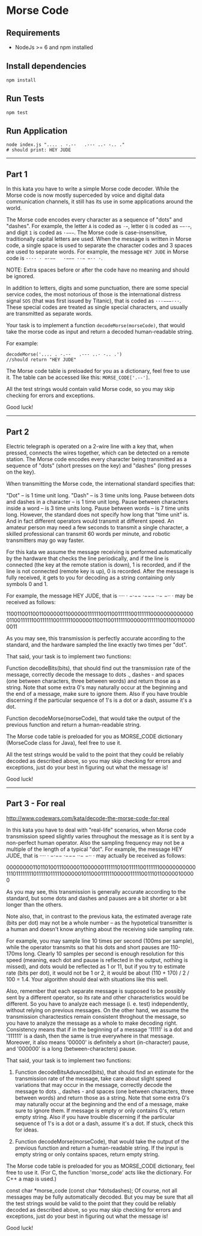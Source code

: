 # Morse Code


## Requirements
- NodeJs >= 6 and npm installed

## Install dependencies

```
npm install
```

## Run Tests

```
npm test
```

## Run Application

```
node index.js ".... . -.--   .--- ..- -.. ."
# should print: HEY JUDE
```

---

## Part 1
In this kata you have to write a simple Morse code decoder. While the Morse code is now mostly superceded by voice and digital data communication channels, it still has its use in some applications around the world.

The Morse code encodes every character as a sequence of "dots" and "dashes". For example, the letter `A` is coded as `·−`, letter `Q` is coded as `−−·−`, and digit `1` is coded as `·−−−`. The Morse code is case-insensitive, traditionally capital letters are used. When the message is written in Morse code, a single space is used to separate the character codes and 3 spaces are used to separate words. For example, the message `HEY JUDE` in Morse code is `···· · −·−−   ·−−− ··− −·· ·`.

NOTE: Extra spaces before or after the code have no meaning and should be ignored.

In addition to letters, digits and some punctuation, there are some special service codes, the most notorious of those is the international distress signal `SOS` (that was first issued by Titanic), that is coded as `···−−−···`. These special codes are treated as single special characters, and usually are transmitted as separate words.

Your task is to implement a function `decodeMorse(morseCode)`, that would take the morse code as input and return a decoded human-readable string.

For example:
```
decodeMorse('.... . -.--   .--- ..- -.. .')
//should return "HEY JUDE"
```

The Morse code table is preloaded for you as a dictionary, feel free to use it. The table can be accessed like this: `MORSE_CODE['.--']`.

All the test strings would contain valid Morse code, so you may skip checking for errors and exceptions.

Good luck!

-------------------------------

## Part 2
Electric telegraph is operated on a 2-wire line with a key that, when pressed, connects the wires together, which can be detected on a remote station. The Morse code encodes every character being transmitted as a sequence of "dots" (short presses on the key) and "dashes" (long presses on the key).

When transmitting the Morse code, the international standard specifies that:

"Dot" – is 1 time unit long.
"Dash" – is 3 time units long.
Pause between dots and dashes in a character – is 1 time unit long.
Pause between characters inside a word – is 3 time units long.
Pause between words – is 7 time units long.
However, the standard does not specify how long that "time unit" is. And in fact different operators would transmit at different speed. An amateur person may need a few seconds to transmit a single character, a skilled professional can transmit 60 words per minute, and robotic transmitters may go way faster.

For this kata we assume the message receiving is performed automatically by the hardware that checks the line periodically, and if the line is connected (the key at the remote station is down), 1 is recorded, and if the line is not connected (remote key is up), 0 is recorded. After the message is fully received, it gets to you for decoding as a string containing only symbols 0 and 1.

For example, the message HEY JUDE, that is ···· · −·−−   ·−−− ··− −·· · may be received as follows:

1100110011001100000011000000111111001100111111001111110000000000000011001111110011111100111111000000110011001111110000001111110011001100000011

As you may see, this transmission is perfectly accurate according to the standard, and the hardware sampled the line exactly two times per "dot".

That said, your task is to implement two functions:

Function decodeBits(bits), that should find out the transmission rate of the message, correctly decode the message to dots ., dashes - and spaces (one between characters, three between words) and return those as a string. Note that some extra 0's may naturally occur at the beginning and the end of a message, make sure to ignore them. Also if you have trouble discerning if the particular sequence of 1's is a dot or a dash, assume it's a dot.

Function decodeMorse(morseCode), that would take the output of the previous function and return a human-readable string.

The Morse code table is preloaded for you as MORSE_CODE dictionary (MorseCode class for Java), feel free to use it.

All the test strings would be valid to the point that they could be reliably decoded as described above, so you may skip checking for errors and exceptions, just do your best in figuring out what the message is!

Good luck!

-------------------------------

## Part 3 - For real
http://www.codewars.com/kata/decode-the-morse-code-for-real

In this kata you have to deal with "real-life" scenarios, when Morse code transmission speed slightly varies throughout the message as it is sent by a non-perfect human operator. Also the sampling frequency may not be a multiple of the length of a typical "dot".
For example, the message HEY JUDE, that is ···· · −·−−   ·−−− ··− −·· · may actually be received as follows:

0000000011011010011100000110000001111110100111110011111100000000000111011111111011111011111000000101100011111100000111110011101100000100000

As you may see, this transmission is generally accurate according to the standard, but some dots and dashes and pauses are a bit shorter or a bit longer than the others.

Note also, that, in contrast to the previous kata, the estimated average rate (bits per dot) may not be a whole number – as the hypotetical transmitter is a human and doesn't know anything about the receiving side sampling rate.

For example, you may sample line 10 times per second (100ms per sample), while the operator transmits so that his dots and short pauses are 110-170ms long. Clearly 10 samples per second is enough resolution for this speed (meaning, each dot and pause is reflected in the output, nothing is missed), and dots would be reflected as 1 or 11, but if you try to estimate rate (bits per dot), it would not be 1 or 2, it would be about (110 + 170) / 2 / 100 = 1.4. Your algorithm should deal with situations like this well.

Also, remember that each separate message is supposed to be possibly sent by a different operator, so its rate and other characteristics would be different. So you have to analyze each message (i. e. test) independently, without relying on previous messages. On the other hand, we assume the transmission charactestics remain consistent throghout the message, so you have to analyze the message as a whole to make decoding right. Consistency means that if in the beginning of a message '11111' is a dot and '111111' is a dash, then the same is true everywhere in that message. Moreover, it also means '00000' is definitely a short (in-character) pause, and '000000' is a long (between-characters) pause.

That said, your task is to implement two functions:

1. Function decodeBitsAdvanced(bits), that should find an estimate for the transmission rate of the message, take care about slight speed variations that may occur in the message, correctly decode the message to dots ., dashes - and spaces (one between characters, three between words) and return those as a string. Note that some extra 0's may naturally occur at the beginning and the end of a message, make sure to ignore them. If message is empty or only contains 0's, return empty string. Also if you have trouble discerning if the particular sequence of 1's is a dot or a dash, assume it's a dot. If stuck, check this for ideas.

2. Function decodeMorse(morseCode), that would take the output of the previous function and return a human-readable string. If the input is empty string or only contains spaces, return empty string.

The Morse code table is preloaded for you as MORSE_CODE dictionary, feel free to use it. (For C, the function 'morse_code' acts like the dictionary. For C++ a map is used.)

const char *morse_code (const char *dotsdashes);
Of course, not all messages may be fully automatically decoded. But you may be sure that all the test strings would be valid to the point that they could be reliably decoded as described above, so you may skip checking for errors and exceptions, just do your best in figuring out what the message is!

Good luck!
